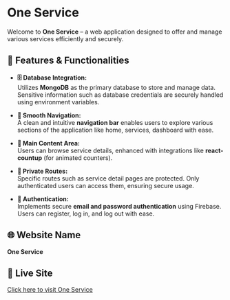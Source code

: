 # One Service

Welcome to **One Service** – a web application designed to offer and manage various services efficiently and securely.

## 🌟 Features & Functionalities

- **🗄️ Database Integration:**  
  Utilizes **MongoDB** as the primary database to store and manage data. Sensitive information such as database credentials are securely handled using environment variables.

- **🧭 Smooth Navigation:**  
  A clean and intuitive **navigation bar** enables users to explore various sections of the application like home, services, dashboard with ease.

- **📌 Main Content Area:**  
  Users can browse service details, enhanced with integrations like **react-countup** (for animated counters).

- **🔐 Private Routes:**  
  Specific routes such as service detail pages are protected. Only authenticated users can access them, ensuring secure usage.

- **🔑 Authentication:**  
  Implements secure **email and password authentication** using Firebase. Users can register, log in, and log out with ease.

## 🌐 Website Name

**One Service**

## 🔗 Live Site

[Click here to visit One Service](https://one-service-pro.netlify.app/)
